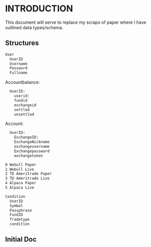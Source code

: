 # INTRODUCTION

This document will serve to replace my scraps of paper where I have outlined data types/schema.

## Structures

```bash
User
  UserID
  Username
  Password
  Fullname
```

Accountbalance:
```bash
  UserID:
    userid:
    fundid
    exchangeid
    settled
    unsettled
```

Account:
```bash
  UserID:
    ExchangeID:
    ExchangeNickname
    exchangeusername
    Exchangepassword
    exchangetoken
```

```bash
0 Webull Paper
1 Webull Live
2 TD Ameritrade Paper
3 TD Ameritrade Live
4 Alpaca Paper
5 Alpaca Live
```

```bash
Condition
  UserID
  Symbol
  Passphrase
  FundID
  Tradetype
  condition
```

## Initial Doc
